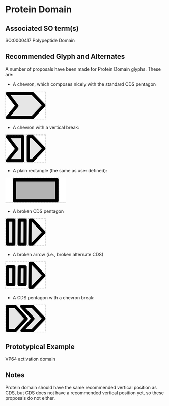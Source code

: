 # Protein Domain

## Associated SO term(s)
SO:0000417 Polypeptide Domain

## Recommended Glyph and Alternates
A number of proposals have been made for Protein Domain glyphs. These are:

* A chevron, which composes nicely with the standard CDS pentagon

![glyph specification](chevron-specification.png)

* A chevron with a vertical break:

![glyph specification](broken-chevron-specification.png)

* A plain rectangle (the same as user defined):

![glyph specification](user-defined-specification.png)

* A broken CDS pentagon

![glyph specification](broken-CDS-specification.png)

* A broken arrow (i.e., broken alternate CDS)

![glyph specification](broken-arrow-specification.png)

* A CDS pentagon with a chevron break:

![glyph specification](broken-cds-chevron-specification.png)

## Prototypical Example

VP64 activation domain

## Notes
Protein domain should have the same recommended vertical position as CDS, but CDS does not have a recommended vertical position yet, so these proposals do not either.